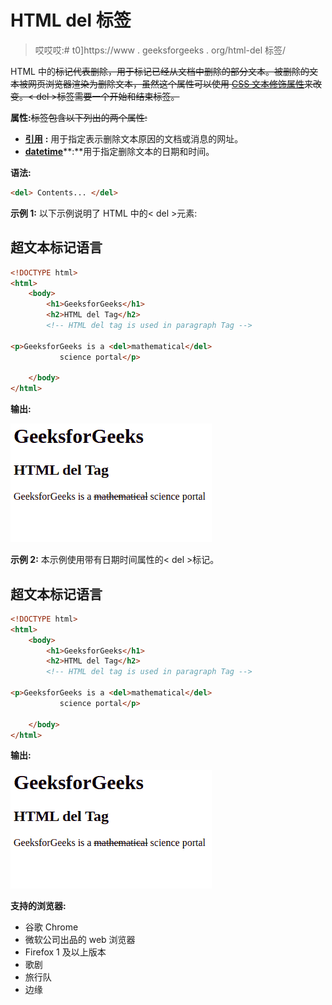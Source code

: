 # HTML del 标签

> 哎哎哎:# t0]https://www . geeksforgeeks . org/html-del 标签/

HTML 中的~~标记代表删除，用于标记已经从文档中删除的部分文本。被删除的文本被网页浏览器渲染为删除文本，虽然这个属性可以使用 [CSS 文本修饰属性](https://www.geeksforgeeks.org/css-text-decoration-property/)来改变。< del >标签需要一个开始和结束标签。~~

**属性:**<del>标签包含以下列出的两个属性:

*   [**引用**](https://www.geeksforgeeks.org/html-cite-attribute/) **:** 用于指定表示删除文本原因的文档或消息的网址。
*   [**datetime**](https://www.geeksforgeeks.org/html-datetime-attribute/)**:**用于指定删除文本的日期和时间。

**语法:**

```html
<del> Contents... </del>
```

**示例 1:** 以下示例说明了 HTML 中的< del >元素:

## 超文本标记语言

```html
<!DOCTYPE html>
<html>
    <body>
        <h1>GeeksforGeeks</h1>
        <h2>HTML del Tag</h2>
        <!-- HTML del tag is used in paragraph Tag -->

<p>GeeksforGeeks is a <del>mathematical</del>
           science portal</p>

    </body>
</html>                   
```

**输出:**

![](img/3d0dcba012d439980a4b31c01d605d7b.png)

**示例 2:** 本示例使用带有日期时间属性的< del >标记。

## 超文本标记语言

```html
<!DOCTYPE html>
<html>
    <body>
        <h1>GeeksforGeeks</h1>
        <h2>HTML del Tag</h2>
        <!-- HTML del tag is used in paragraph Tag -->

<p>GeeksforGeeks is a <del>mathematical</del>
           science portal</p>

    </body>
</html>                   
```

**输出:**

![](img/fe1b06c53ed3386d78260f9699cf9959.png)

**支持的浏览器:**

*   谷歌 Chrome
*   微软公司出品的 web 浏览器
*   Firefox 1 及以上版本
*   歌剧
*   旅行队
*   边缘